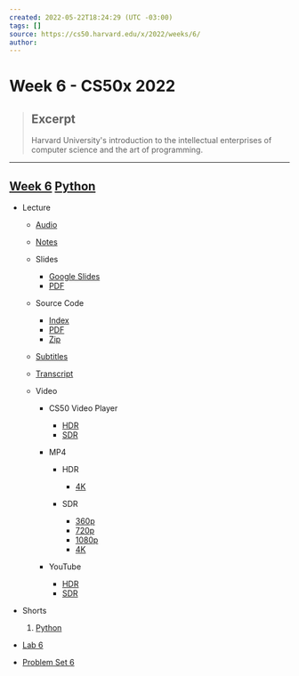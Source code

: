 ```yaml
---
created: 2022-05-22T18:24:29 (UTC -03:00)
tags: []
source: https://cs50.harvard.edu/x/2022/weeks/6/
author: 
---
```


# Week 6 - CS50x 2022

> ## Excerpt
> Harvard University's introduction to the intellectual enterprises of computer science and the art of programming.

---
## [Week 6](https://cs50.harvard.edu/x/2022/weeks/6/#week-6) [](https://cs50.harvard.edu/x/2022/weeks/6/#week-6)[Python](https://cs50.harvard.edu/x/2022/weeks/6/#week-6)

-   Lecture
    
    -   [Audio](http://cdn.cs50.net/2021/fall/lectures/6/lecture6.mp3)
    -   [Notes](https://cs50.harvard.edu/x/2022/notes/6/)
    -   Slides
        
        -   [Google Slides](https://docs.google.com/presentation/d/1xn8FXxuwsahtTN_EhVDprDQIyMIkoJNA3a6lXXSo2CE/edit?usp=sharing)
        -   [PDF](https://cdn.cs50.net/2021/fall/lectures/6/lecture6.pdf)
        
    -   Source Code
        
        -   [Index](https://cdn.cs50.net/2021/fall/lectures/6/src6/)
        -   [PDF](https://cdn.cs50.net/2021/fall/lectures/6/src6.pdf)
        -   [Zip](https://cdn.cs50.net/2021/fall/lectures/6/src6.zip)
        
    -   [Subtitles](http://cdn.cs50.net/2021/fall/lectures/6/lang/en/lecture6.srt)
    -   [Transcript](http://cdn.cs50.net/2021/fall/lectures/6/lang/en/lecture6.txt)
    -   Video
        
        -   CS50 Video Player
            
            -   [HDR](https://video.cs50.io/ky-24RvI57s?screen=Og2McYZctoM)
            -   [SDR](https://video.cs50.io/k9RO-eEF9xo?screen=iBbLFmDx1js)
            
        -   MP4
            
            -   HDR
                
                -   [4K](http://cdn.cs50.net/2021/fall/lectures/6/lecture6-4k-hdr.mp4)
                
            -   SDR
                
                -   [360p](http://cdn.cs50.net/2021/fall/lectures/6/lecture6-360p.mp4)
                -   [720p](http://cdn.cs50.net/2021/fall/lectures/6/lecture6-720p.mp4)
                -   [1080p](http://cdn.cs50.net/2021/fall/lectures/6/lecture6-1080p.mp4)
                -   [4K](http://cdn.cs50.net/2021/fall/lectures/6/lecture6-4k.mp4)
                
            
        -   YouTube
            
            -   [HDR](https://youtu.be/ky-24RvI57s)
            -   [SDR](https://youtu.be/k9RO-eEF9xo)
            
        
    
-   Shorts
    
    1.  [Python](https://cs50.harvard.edu/x/2022/shorts/python/)
    
-   [Lab 6](https://cs50.harvard.edu/x/2022/labs/6/)
-   [Problem Set 6](https://cs50.harvard.edu/x/2022/psets/6/)
